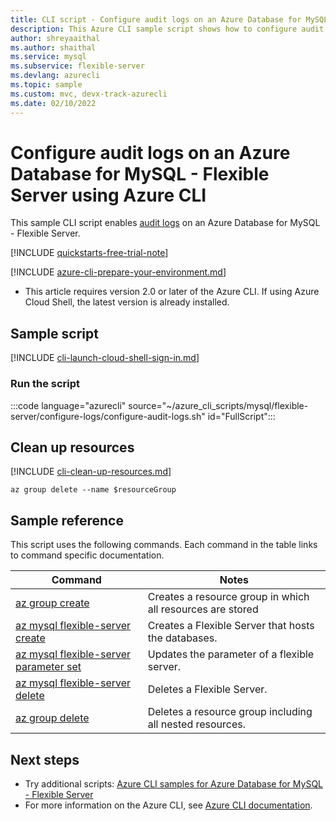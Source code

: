 ```yaml
---
title: CLI script - Configure audit logs on an Azure Database for MySQL - Flexible Server
description: This Azure CLI sample script shows how to configure audit logs on an Azure Database for MySQL - Flexible Server.
author: shreyaaithal
ms.author: shaithal
ms.service: mysql
ms.subservice: flexible-server
ms.devlang: azurecli
ms.topic: sample
ms.custom: mvc, devx-track-azurecli
ms.date: 02/10/2022 
---
```


# Configure audit logs on an Azure Database for MySQL - Flexible Server using Azure CLI

This sample CLI script enables [audit logs](../concepts-audit-logs.md) on an Azure Database for MySQL - Flexible Server.

[!INCLUDE [quickstarts-free-trial-note](../../includes/flexible-server-free-trial-note.md)]

[!INCLUDE [azure-cli-prepare-your-environment.md](../~/articles/reusable-content/azure-cli/azure-cli-prepare-your-environment.md)]

- This article requires version 2.0 or later of the Azure CLI. If using Azure Cloud Shell, the latest version is already installed.

## Sample script

[!INCLUDE [cli-launch-cloud-shell-sign-in.md](../../../../includes/cli-launch-cloud-shell-sign-in.md)]

### Run the script

:::code language="azurecli" source="~/azure_cli_scripts/mysql/flexible-server/configure-logs/configure-audit-logs.sh" id="FullScript":::

## Clean up resources

[!INCLUDE [cli-clean-up-resources.md](../../../../includes/cli-clean-up-resources.md)]

```azurecli
az group delete --name $resourceGroup
```

## Sample reference

This script uses the following commands. Each command in the table links to command specific documentation.

| **Command** | **Notes** |
|---|---|
|[az group create](/cli/azure/group#az-group-create)|Creates a resource group in which all resources are stored|
|[az mysql flexible-server create](/cli/azure/mysql/flexible-server#az-mysql-flexible-server-create)|Creates a Flexible Server that hosts the databases.|
|[az mysql flexible-server parameter set](/cli/azure/mysql/flexible-server/parameter#az-mysql-flexible-server-parameter-set)|Updates the parameter of a flexible server.|
|[az mysql flexible-server delete](/cli/azure/mysql/flexible-server#az-mysql-flexible-server-delete)|Deletes a Flexible Server.|
|[az group delete](/cli/azure/group#az-group-delete) | Deletes a resource group including all nested resources.|

## Next steps

- Try additional scripts: [Azure CLI samples for Azure Database for MySQL - Flexible Server](../sample-scripts-azure-cli.md)
- For more information on the Azure CLI, see [Azure CLI documentation](/cli/azure).
